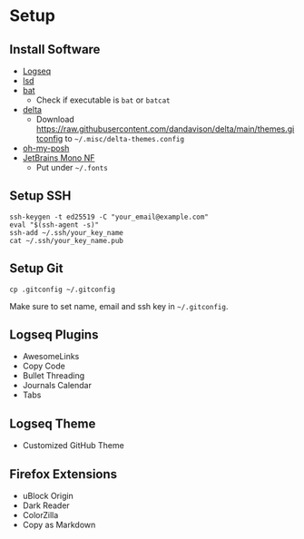 # Setup

## Install Software

- [Logseq](https://logseq.com/)
- [lsd](https://github.com/lsd-rs/lsd)
- [bat](https://github.com/sharkdp/bat)
  - Check if executable is `bat` or `batcat`
- [delta](https://github.com/dandavison/delta)
  - Download <https://raw.githubusercontent.com/dandavison/delta/main/themes.gitconfig> to `~/.misc/delta-themes.config`
- [oh-my-posh](https://ohmyposh.dev/)
- [JetBrains Mono NF](https://www.nerdfonts.com/font-downloads)
  - Put under `~/.fonts`

## Setup SSH

```shell
ssh-keygen -t ed25519 -C "your_email@example.com"
eval "$(ssh-agent -s)"
ssh-add ~/.ssh/your_key_name
cat ~/.ssh/your_key_name.pub
```

## Setup Git

```shell
cp .gitconfig ~/.gitconfig
```

Make sure to set name, email and ssh key in `~/.gitconfig`.

## Logseq Plugins

- AwesomeLinks
- Copy Code
- Bullet Threading
- Journals Calendar
- Tabs

## Logseq Theme

- Customized GitHub Theme

## Firefox Extensions

- uBlock Origin
- Dark Reader
- ColorZilla
- Copy as Markdown
